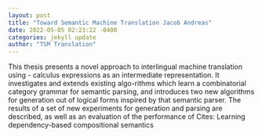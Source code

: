 ```yaml
--- 
layout: post 
title: "Toward Semantic Machine Translation Jacob Andreas" 
date: 2022-05-05 02:23:22 -0400 
categories: jekyll update 
author: "TSM Translation" 
--- 
```

This thesis presents a novel approach to interlingual machine translation using - calculus expressions as an intermediate representation. It investigates and extends existing algo-rithms which learn a combinatorial category grammar for semantic parsing, and introduces two new algorithms for generation out of logical forms inspired by that semantic parser. The results of a set of new experiments for generation and parsing are described, as well as an evaluation of the performance of Cites: Learning dependency-based compositional semantics